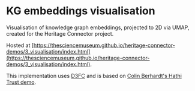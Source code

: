 # KG embeddings visualisation

Visualisation of knowledge graph embeddings, projected to 2D via UMAP, created for the Heritage Connector project. 

Hosted at [https://thesciencemuseum.github.io/heritage-connector-demos/3_visualisation/index.html](https://thesciencemuseum.github.io/heritage-connector-demos/3_visualisation/index.html).

This implementation uses [D3FC](https://github.com/d3fc/d3fc) and is based on [Colin Berhardt's Hathi Trust demo](https://colineberhardt.github.io/d3fc-webgl-hathi-explorer/#).